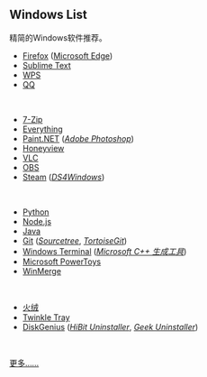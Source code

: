 ## Windows List

精简的Windows软件推荐。

* [Firefox](https://www.mozilla.org/en-US/firefox/all/#product-desktop-release) ([Microsoft Edge](https://www.microsoft.com/zh-cn/edge))
* [Sublime Text](https://www.sublimetext.com)
* [WPS](https://www.wps.cn)
* [QQ](https://im.qq.com)
<br>

* [7-Zip](https://www.7-zip.org)
* [Everything](https://www.voidtools.com/zh-cn/)
* [Paint.NET](https://www.getpaint.net) ([_Adobe Photoshop_](https://www.adobe.com))
* [Honeyview](https://www.bandisoft.com/honeyview)
* [VLC](https://www.videolan.org)
* [OBS](https://obsproject.com)
* [Steam](https://store.steampowered.com) ([_DS4Windows_](https://ds4-windows.com))
<br>

* [Python](https://www.python.org)
* [Node.js](https://nodejs.org/zh-cn/)
* [Java](https://www.oracle.com/java/technologies/downloads/)
* [Git](https://git-scm.com) ([_Sourcetree_](https://sourcetreeapp.com), [_TortoiseGit_](https://tortoisegit.org))
* [Windows Terminal](https://github.com/microsoft/terminal) ([_Microsoft C++ 生成工具_](https://visualstudio.microsoft.com/zh-hans/visual-cpp-build-tools/))
* [Microsoft PowerToys](https://github.com/microsoft/PowerToys)
* [WinMerge](https://winmerge.org)
<br>

* [火绒](https://www.huorong.cn)
* [Twinkle Tray](https://github.com/xanderfrangos/twinkle-tray)
* [DiskGenius](https://www.diskgenius.cn) ([_HiBit Uninstaller_](https://www.hibitsoft.ir/Uninstaller.html), [_Geek Uninstaller_](https://geekuninstaller.com))
<br>

[更多……](https://github.com/Awesome-Windows/Awesome)


